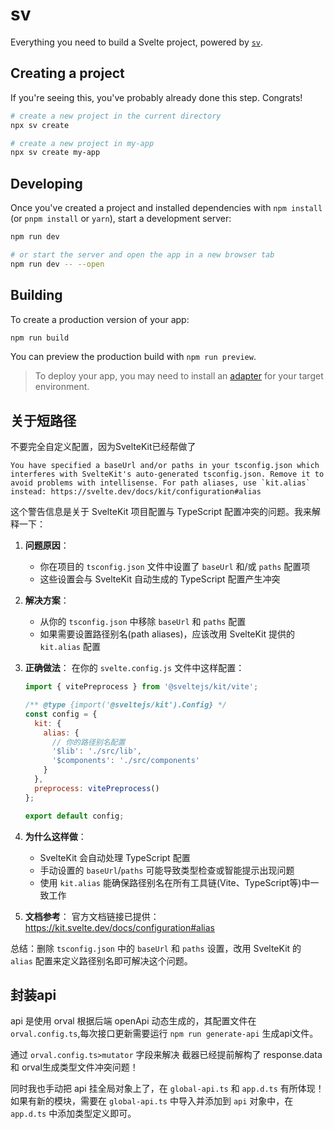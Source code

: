 # sv

Everything you need to build a Svelte project, powered by [`sv`](https://github.com/sveltejs/cli).

## Creating a project

If you're seeing this, you've probably already done this step. Congrats!

```bash
# create a new project in the current directory
npx sv create

# create a new project in my-app
npx sv create my-app
```

## Developing

Once you've created a project and installed dependencies with `npm install` (or `pnpm install` or `yarn`), start a development server:

```bash
npm run dev

# or start the server and open the app in a new browser tab
npm run dev -- --open
```

## Building

To create a production version of your app:

```bash
npm run build
```

You can preview the production build with `npm run preview`.

> To deploy your app, you may need to install an [adapter](https://svelte.dev/docs/kit/adapters) for your target environment.


## 关于短路径
不要完全自定义配置，因为SvelteKit已经帮做了
```
You have specified a baseUrl and/or paths in your tsconfig.json which interferes with SvelteKit's auto-generated tsconfig.json. Remove it to avoid problems with intellisense. For path aliases, use `kit.alias` instead: https://svelte.dev/docs/kit/configuration#alias
```

这个警告信息是关于 SvelteKit 项目配置与 TypeScript 配置冲突的问题。我来解释一下：

1. **问题原因**：
   - 你在项目的 `tsconfig.json` 文件中设置了 `baseUrl` 和/或 `paths` 配置项
   - 这些设置会与 SvelteKit 自动生成的 TypeScript 配置产生冲突

2. **解决方案**：
   - 从你的 `tsconfig.json` 中移除 `baseUrl` 和 `paths` 配置
   - 如果需要设置路径别名(path aliases)，应该改用 SvelteKit 提供的 `kit.alias` 配置

3. **正确做法**：
   在你的 `svelte.config.js` 文件中这样配置：
   ```js
   import { vitePreprocess } from '@sveltejs/kit/vite';

   /** @type {import('@sveltejs/kit').Config} */
   const config = {
     kit: {
       alias: {
         // 你的路径别名配置
         '$lib': './src/lib',
         '$components': './src/components'
       }
     },
     preprocess: vitePreprocess()
   };

   export default config;
   ```

4. **为什么这样做**：
   - SvelteKit 会自动处理 TypeScript 配置
   - 手动设置的 `baseUrl`/`paths` 可能导致类型检查或智能提示出现问题
   - 使用 `kit.alias` 能确保路径别名在所有工具链(Vite、TypeScript等)中一致工作

5. **文档参考**：
   官方文档链接已提供：https://kit.svelte.dev/docs/configuration#alias

总结：删除 `tsconfig.json` 中的 `baseUrl` 和 `paths` 设置，改用 SvelteKit 的 `alias` 配置来定义路径别名即可解决这个问题。


## 封装api
api 是使用 orval 根据后端 openApi 动态生成的，其配置文件在 `orval.config.ts`,每次接口更新需要运行 `npm run generate-api` 生成api文件。

通过 `orval.config.ts>mutator` 字段来解决 截器已经提前解构了 response.data 和 orval生成类型文件冲突问题！

同时我也手动把 api 挂全局对象上了，在 `global-api.ts` 和  `app.d.ts` 有所体现！    
 如果有新的模块，需要在 `global-api.ts` 中导入并添加到 `api` 对象中，在 `app.d.ts` 中添加类型定义即可。